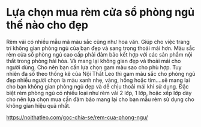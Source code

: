 # Lựa chọn mua rèm cửa sổ phòng ngủ thế nào cho đẹp
Rèm vải có nhiều mẫu mã màu sắc cũng như hoa văn. Giúp cho việc trang trí không gian phòng ngủ của bạn đẹp và sang trọng thoải mái hơn. Màu sắc rèm cửa sổ phòng ngủ cao cấp phải đảm bảo kết hợp với các sản phẩm nội thất trong phòng hài hòa. Và mang lại không gian đẹp và thoải mái cho người dùng. Cho nên bạn cần lựa chọn gam màu sao cho phù hợp. Tuy nhiên đa số theo thống kê của Nội Thất Leo thì gam màu sắc cho phòng ngủ đẹp nhiều người chọn là màu xanh nhẹ, vàng, hồng hoặc tím….sẽ mang lại cho bạn không gian phòng ngủ đẹp và dễ chịu thoải mái khi sử dụng. Đặc biệt rèm phòng ngủ có nhiều loại như rèm vải 2 lớp, 1 lớp, hoặc xếp lớp dày cho nên lựa chọn mua cần đảm bảo mang lại cho bạn mẫu rèm sử dụng cho không gian hiệu quả nhất.

https://noithatleo.com/goc-chia-se/rem-cua-phong-ngu/
